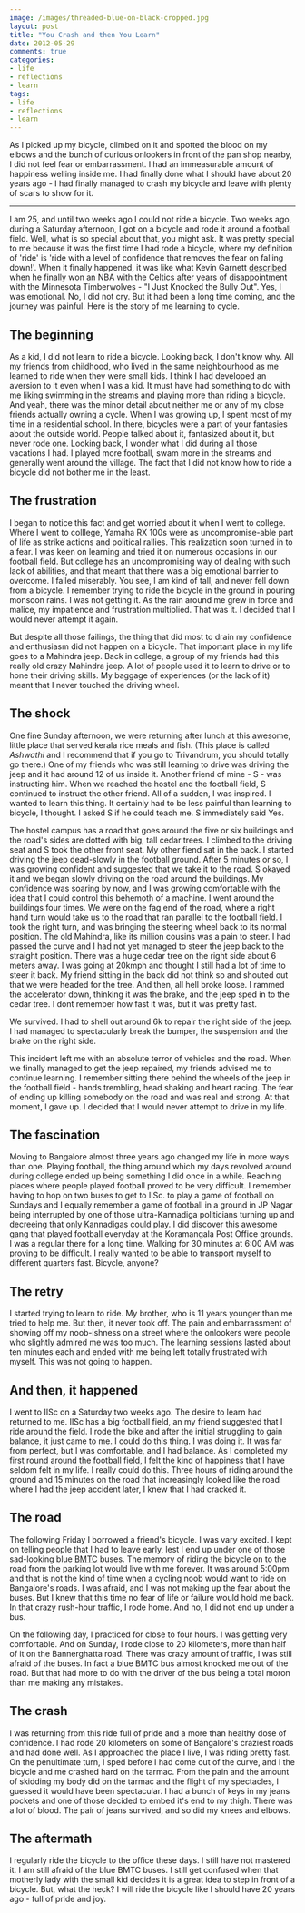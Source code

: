```yaml
---
image: /images/threaded-blue-on-black-cropped.jpg
layout: post
title: "You Crash and then You Learn"
date: 2012-05-29
comments: true
categories:
- life
- reflections
- learn
tags:
- life
- reflections
- learn
---
```


As I picked up my bicycle, climbed on it and spotted the blood on my elbows and the bunch of curious onlookers in front of the pan shop nearby, I did not feel fear or embarrassment. I had an immeasurable amount of happiness welling inside me. I had finally done what I should have about 20 years ago - I had finally managed to crash my bicycle and leave with plenty of scars to show for it.

----

I am 25, and until two weeks ago I could not ride a bicycle. Two weeks ago, during a Saturday afternoon, I got on a bicycle and rode it around a football field. Well, what is so special about that, you might ask. It was pretty special to me because it was the first time I had rode a bicycle, where my definition of 'ride' is 'ride with a level of confidence that removes the fear on falling down!'. When it finally happened, it was like what Kevin Garnett [described](http://www.youtube.com/watch?v=3_gL_H9zAY8) when he finally won an NBA with the Celtics after years of disappointment with the Minnesota Timberwolves - "I Just Knocked the Bully Out". Yes, I was emotional. No, I did not cry. But it had been a long time coming, and the journey was painful. Here is the story of me learning to cycle.

<!--more-->

## The beginning

As a kid, I did not learn to ride a bicycle. Looking back, I don't know why. All my friends from childhood, who lived in the same neighbourhood as me learned to ride when they were small kids. I think I had developed an aversion to it even when I was a kid. It must have had something to do with me liking swimming in the streams and playing more than riding a bicycle. And yeah, there was the minor detail about neither me or any of my close friends actually owning a cycle.
When I was growing up, I spent most of my time in a residential school. In there, bicycles were a part of your fantasies about the outside world. People talked about it, fantasized about it, but never rode one. Looking back, I wonder what I did during all those vacations I had. I played more football, swam more in the streams and generally went around the village. The fact that I did not know how to ride a bicycle did not bother me in the least.

## The frustration

I began to notice this fact and get worried about it when I went to college. Where I went to colllege, Yamaha RX 100s were as uncompromise-able part of life as strike actions and political rallies. This realization soon turned in to a fear. I was keen on learning and tried it on numerous occasions in our football field. But college has an uncompromising way of dealing with such lack of abilities, and that meant that there was a big emotional barrier to overcome. I failed miserably. You see, I am kind of tall, and never fell down from a bicycle. I remember trying to ride the bicycle in the ground in pouring monsoon rains. I was not getting it. As the rain around me grew in force and malice, my impatience and frustration multiplied. That was it. I decided that I would never attempt it again.

But despite all those failings, the thing that did most to drain my confidence and enthusiasm did not happen on a bicycle. That important place in my life goes to a Mahindra jeep. Back in college, a group of my friends had this really old crazy Mahindra jeep. A lot of people used it to learn to drive or to hone their driving skills. My baggage of experiences (or the lack of it) meant that I never touched the driving wheel.

## The shock

One fine Sunday afternoon, we were returning after lunch at this awesome, little place that served kerala rice meals and fish. (This place is called _*Ashwathi*_ and I recommend that if you go to Trivandrum, you should totally go there.) One of my friends who was still learning to drive was driving the jeep and it had around 12 of us inside it. Another friend of mine - S - was instructing him. When we reached the hostel and the football field, S continued to instruct the other friend. All of a sudden, I was inspired. I wanted to learn this thing. It certainly had to be less painful than learning to bicycle, I thought. I asked S if he could teach me. S immediately said Yes.

The hostel campus has a road that goes around the five or six buildings and the road's sides are dotted with big, tall cedar trees. I climbed to the driving seat and S took the other front seat. My other fiend sat in the back. I started driving the jeep dead-slowly in the football ground. After 5 minutes or so, I was growing confident and suggested that we take it to the road. S okayed it and we began slowly driving on the road around the buildings. My confidence was soaring by now, and I was growing comfortable with the idea that I could control this behemoth of a machine. I went around the buildings four times. We were on the fag end of the road, where a right hand turn would take us to the road that ran parallel to the football field. I took the right turn, and was bringing the steering wheel back to its normal position. The old Mahindra, like its million cousins was a pain to steer. I had passed the curve and I had not yet managed to steer the jeep back to the straight position. There was a huge cedar tree on the right side about 6 meters away. I was going at 20kmph and thought I still had a lot of time to steer it back. My friend sitting in the back did not think so and shouted out that we were headed for the tree. And then, all hell broke loose. I rammed the accelerator down, thinking it was the brake, and the jeep sped in to the cedar tree. I dont remember how fast it was, but it was pretty fast.

We survived. I had to shell out around 6k to repair the right side of the jeep. I had managed to spectacularly break the bumper, the suspension and the brake on the right side.

This incident left me with an absolute terror of vehicles and the road. When we finally managed to get the jeep repaired, my friends advised me to continue learning. I remember sitting there behind the wheels of the jeep in the football field - hands trembling, head shaking and heart racing. The fear of ending up killing somebody on the road and was real and strong. At that moment, I gave up. I decided that I would never attempt to drive in my life.

## The fascination

Moving to Bangalore almost three years ago changed my life in more ways than one. Playing football, the thing around which my days revolved around during college ended up being something I did once in a while. Reaching places where people played football proved to be very difficult. I remember having to hop on two buses to get to IISc. to play a game of football on Sundays and I equally remember a game of football in a ground in JP Nagar being interrupted by one of those ultra-Kannadiga politicians turning up and decreeing that only Kannadigas could play. I did discover this awesome gang that played football everyday at the Koramangala Post Office grounds. I was a regular there for a long time. Walking for 30 minutes at 6:00 AM was proving to be difficult. I really wanted to be able to transport myself to different quarters fast. Bicycle, anyone?

## The retry

I started trying to learn to ride. My brother, who is 11 years younger than me tried to help me. But then, it never took off. The pain and embarrassment of showing off my noob-ishness on a street where the onlookers were people who slightly admired me was too much. The learning sessions lasted about ten minutes each and ended with me being left totally frustrated with myself. This was not going to happen.

## And then, it happened

I went to IISc on a Saturday two weeks ago. The desire to learn had returned to me. IISc has a big football field, an my friend suggested that I ride around the field. I rode the bike and after the initial struggling to gain balance, it just came to me. I could do this thing. I was doing it. It was far from perfect, but I was comfortable, and I had balance. As I completed my first round around the football field, I felt the kind of happiness that I have seldom felt in my life. I really could do this. Three hours of riding around the ground and 15 minutes on the road that increasingly looked like the road where I had the jeep accident later, I knew that I had cracked it.

## The road

The following Friday I borrowed a friend's bicycle. I was vary excited. I kept on telling people that I had to leave early, lest I end up under one of those sad-looking blue [BMTC](http://www.bmtcinfo.com/site/index.jsp "BMTC") buses. The memory of riding the bicycle on to the road from the parking lot would live with me forever. It was around 5:00pm and that is not the kind of time when a cycling noob would want to ride on Bangalore's roads. I was afraid, and I was not making up the fear about the buses. But I knew that this time no fear of life or failure would hold me back. In that crazy rush-hour traffic, I rode home. And no, I did not end up under a bus.

On the following day, I practiced for close to four hours. I was getting very comfortable. And on Sunday, I rode close to 20 kilometers, more than half of it on the Bannerghatta road. There was crazy amount of traffic, I was still afraid of the buses. In fact a blue BMTC bus almost knocked me out of the road. But that had more to do with the driver of the bus being a total moron than me making any mistakes.

## The crash

I was returning from this ride full of pride and a more than healthy dose of confidence. I had rode 20 kilometers on some of Bangalore's craziest roads and had done well. As I approached the place I live, I was riding pretty fast. On the penultimate turn, I sped before I had come out of the curve, and I the bicycle and me crashed hard on the tarmac. From the pain and the amount of skidding my body did on the tarmac and the flight of my spectacles, I guessed it would have been spectacular. I had a bunch of keys in my jeans pockets and one of those decided to embed it's end to my thigh. There was a lot of blood. The pair of jeans survived, and so did my knees and elbows.

## The aftermath

I regularly ride the bicycle to the office these days. I still have not mastered it. I am still afraid of the blue BMTC buses. I still get confused when that motherly lady with the small kid decides it is a great idea to step in front of a bicycle. But, what the heck? I will ride the bicycle like I should have 20 years ago - full of pride and joy.
